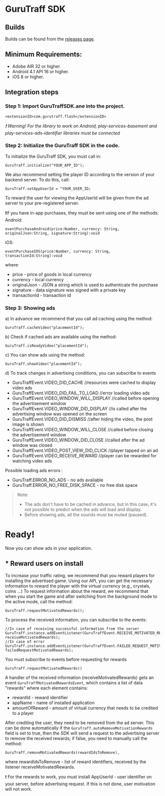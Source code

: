 # GuruTraff SDK
## Builds
Builds can be found from the [releases page](https://github.com/gurutraff/gurutraff-sdk-flash/releases).

## Minimum Requirements:
   - Adobe AIR 32 or higher.
   - Android 4.1 API 16 or higher.
   - iOS 8 or higher.

 ## Integration steps
### Step 1: Import GuruTraffSDK.ane into the project.
  

    <extensionID>com.gurutraff.flash</extensionID>

  *:exclamation: Warning! For the library to work on Android, play-services-basement and play-services-ads-identifier libraries must be connected*
### Step 2: Initialize the GuruTraff SDK in the code.
To initialize the GuruTraff SDK, you must call in: 

    GuruTraff.initialize("YOUR_APP_ID");

We also recommend setting the player ID according to the version of your backend server. To do this, call: 

    GuruTraff.setAppUserId = "YOUR_USER_ID;

To reward the user for viewing the AppUserId will be given from the ad server to your pre-registered server.

:exclamation:If you have in-app purchases, they must be sent using one of the methods:
 Android:
    

    eventPurchaseAndroid(price:Number, currency: String, originalJson:String, signature:String):void
iOS:
    

    eventPurchaseIOS(price:Number, currency: String, transactionId:String):void    
where: 

- price - price of goods in local currency 
- currency - local currency
- originalJson -  JSON a string which is used to authenticate the purchase 
- signature - data signature was signed with a private key   
- transactionId - transaction id
 
### Step 3:  Showing ads
a) In advance we recommend that you call ad caching using the method:

    GuruTraff.cacheVideo("placementId");

b) Check if cached ads are available using the method:

    GuruTraff.isReadyVideo("placementId");

c) You can show ads using the method:

    GuruTraff.showVideo("placementId");

d) To track changes in advertising conditions, you can subscribe to events
  - GuruTraffEvent.VIDEO_DID_CACHE    //resources were cached to display video ads
  - GuruTraffEvent.VIDEO_DID_FAIL_TO_LOAD  //error loading video ads
  - GuruTraffEvent.VIDEO_WINDOW_WILL_DISPLAY  //called before opening the advertisement window
  - GuruTraffEvent.VIDEO_WINDOW_DID_DISPLAY  //is called after the advertising window was opened on the screen 
  - GuruTraffEvent.VIDEO_DID_DISMISS  //after hiding the video, the post image is shown
  - GuruTraffEvent.VIDEO_WINDOW_WILL_CLOSE   //called before closing the advertisement window
  - GuruTraffEvent.VIDEO_WINDOW_DID_CLOSE  //called after the ad window was closed
  - GuruTraffEvent.VIDEO_POST_VIEW_DID_CLICK  //player tapped on an ad
  - GuruTraffEvent.VIDEO_RECEIVE_REWARD  //player can be rewarded for watching video ads
        
  Possible loading ads errors :
  - GuruTraff.ERROR_NO_ADS - no ads available
  - GuruTraff.ERROR_NO_FREE_DISK_SPACE - no free disk space
            

>    Note: 
> - The ads don't have to be cached in advance, but in this case, it's not possible to predict when the ads will load and display.
> - Before showing ads, all the sounds must be muted (paused).

# Ready!
Now you can show ads in your application.


## * Reward users on install
To increase your traffic rating, we recommend that you reward players for installing the advertised game.
    Using our API, you can get the necessary information to reward the player with the virtual currency (e.g., crystals, coins ...)
    To request information about the reward, we recommend that when you start the game and after switching from the background mode to the active mode, call the method:
    

    GuruTraff.requestMotivatedRewards();
    
  To process the received information, you can subscribe to the events: 
   

    //In case of receiving successful information from the server            
    GuruTraff.instance.addEventListener(GuruTraffEvent.RECEIVE_MOTIVATED_REWARDS, receiveMotivatedRewards);
    //In case of error
    GuruTraff.instance.addEventListener(GuruTraffEvent.FAILED_REQUEST_MOTIVATED_REWARDS, failedRequestMotivatedRewards);

You must subscribe to events before requesting for rewards 

`GuruTraff.requestMotivatedRewards()`

A handler of the received information (receiveMotivatedRewards) gets an event `GuruTraffMotivatedRewardsEvent`, which contains a list of data "rewards" where each element contains:
 - rewardId - reward identifier 
 - appName - name of installed application
 - amountOfReward - amount of virtual currency that needs to be credited
   to a player    

After crediting the user, they need to be removed from the ad server. This can be done automatically if the `GuruTraff.autoRemoveMotivationRewards` field is set to true, then the SDK will send a request to the advertising server to remove the received rewards; if false, you need to manually call the method:

    GuruTraff.removeMotivatedRewards(rewardIdsToRemove),
where rewardIdsToRemove - list of reward identifiers, received by the listener receiveMotivatedRewards.
    
:exclamation: For the rewards to work, you must install AppUserId - user identifier on your server, before advertising request. If this is not done, user motivation will not work.
